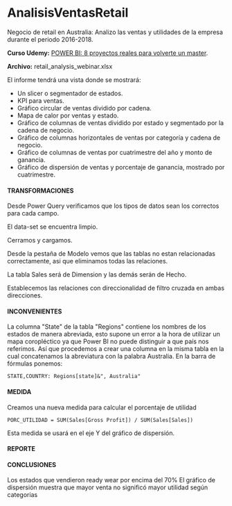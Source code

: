 # AnalisisVentasRetail

Negocio de retail en Australia: Analizo las ventas y utilidades de la empresa durante el periodo 2016-2018. 

**Curso Udemy:** [POWER BI: 8 proyectos reales para volverte un master](https://www.udemy.com/course/power-bi-2021-proyectos-reales-para-volverte-un-master/).

**Archivo:** retail_analysis_webinar.xlsx

El informe tendrá una vista donde se mostrará:

- Un slicer o segmentador de estados.
- KPI para ventas.
- Gráfico circular de ventas dividido por cadena.
- Mapa de calor por ventas y estado.
- Gráfico de columnas de ventas dividido por estado y segmentado por la cadena de negocio.
- Gráfico de columnas horizontales de ventas por categoría y cadena de negocio.
- Gráfico de columnas de ventas por cuatrimestre del año y monto de ganancia.
- Gráfico de dispersión de ventas y porcentaje de ganancia, mostrado por cuatrimestre.

#### TRANSFORMACIONES
Desde Power Query verificamos que los tipos de datos sean los correctos para cada campo.

El data-set se encuentra limpio.

Cerramos y cargamos.

Desde la pestaña de Modelo vemos que las tablas no estan relacionadas correctamente, asi que eliminamos todas las relaciones.

La tabla Sales será de Dimension y las demás serán de Hecho.

Establecemos las relaciones con direccionalidad de filtro cruzada en ambas direcciones.

#### INCONVENIENTES
La columna "State" de la tabla "Regions" contiene los nombres de los estados de manera abreviada, esto supone un error a la hora de utilizar un mapa coropléctico ya que Power BI no puede distinguir a que país nos referimos. Así que procedemos a crear una columna en la misma tabla en la cual concatenamos la abreviatura con la palabra Australia. En la barra de fórmulas ponemos:
```
STATE,COUNTRY: Regions[state]&", Australia"
```
#### MEDIDA
Creamos una nueva medida para calcular el porcentaje de utilidad
```
PORC_UTILIDAD = SUM(Sales[Gross Profit]) / SUM(Sales[Sales])
```
Esta medida se usará en el eje Y del gráfico de dispersión.

#### REPORTE

#### CONCLUSIONES
 Los estados que vendieron ready wear por encima del 70%
El gráfico de dispersión muestra que mayor venta no significó mayor utilidad según categorias
